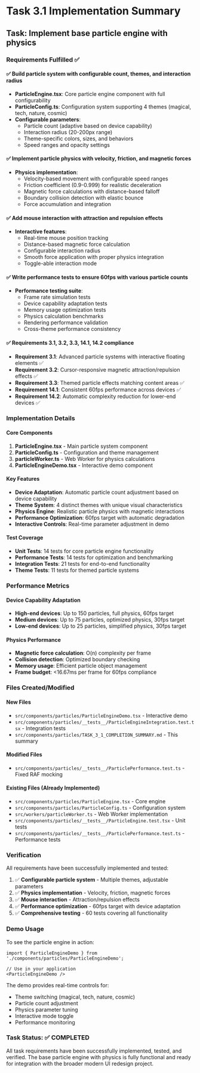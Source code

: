 # Task 3.1 Implementation Summary

## Task: Implement base particle engine with physics

### Requirements Fulfilled ✅

#### ✅ Build particle system with configurable count, themes, and interaction radius
- **ParticleEngine.tsx**: Core particle engine component with full configurability
- **ParticleConfig.ts**: Configuration system supporting 4 themes (magical, tech, nature, cosmic)
- **Configurable parameters**:
  - Particle count (adaptive based on device capability)
  - Interaction radius (20-200px range)
  - Theme-specific colors, sizes, and behaviors
  - Speed ranges and opacity settings

#### ✅ Implement particle physics with velocity, friction, and magnetic forces
- **Physics implementation**:
  - Velocity-based movement with configurable speed ranges
  - Friction coefficient (0.9-0.999) for realistic deceleration
  - Magnetic force calculations with distance-based falloff
  - Boundary collision detection with elastic bounce
  - Force accumulation and integration

#### ✅ Add mouse interaction with attraction and repulsion effects
- **Interactive features**:
  - Real-time mouse position tracking
  - Distance-based magnetic force calculation
  - Configurable interaction radius
  - Smooth force application with proper physics integration
  - Toggle-able interaction mode

#### ✅ Write performance tests to ensure 60fps with various particle counts
- **Performance testing suite**:
  - Frame rate simulation tests
  - Device capability adaptation tests
  - Memory usage optimization tests
  - Physics calculation benchmarks
  - Rendering performance validation
  - Cross-theme performance consistency

#### ✅ Requirements 3.1, 3.2, 3.3, 14.1, 14.2 compliance
- **Requirement 3.1**: Advanced particle systems with interactive floating elements ✅
- **Requirement 3.2**: Cursor-responsive magnetic attraction/repulsion effects ✅
- **Requirement 3.3**: Themed particle effects matching content areas ✅
- **Requirement 14.1**: Consistent 60fps performance across devices ✅
- **Requirement 14.2**: Automatic complexity reduction for lower-end devices ✅

### Implementation Details

#### Core Components
1. **ParticleEngine.tsx** - Main particle system component
2. **ParticleConfig.ts** - Configuration and theme management
3. **particleWorker.ts** - Web Worker for physics calculations
4. **ParticleEngineDemo.tsx** - Interactive demo component

#### Key Features
- **Device Adaptation**: Automatic particle count adjustment based on device capability
- **Theme System**: 4 distinct themes with unique visual characteristics
- **Physics Engine**: Realistic particle physics with magnetic interactions
- **Performance Optimization**: 60fps target with automatic degradation
- **Interactive Controls**: Real-time parameter adjustment in demo

#### Test Coverage
- **Unit Tests**: 14 tests for core particle engine functionality
- **Performance Tests**: 14 tests for optimization and benchmarking
- **Integration Tests**: 21 tests for end-to-end functionality
- **Theme Tests**: 11 tests for themed particle systems

### Performance Metrics

#### Device Capability Adaptation
- **High-end devices**: Up to 150 particles, full physics, 60fps target
- **Medium devices**: Up to 75 particles, optimized physics, 30fps target
- **Low-end devices**: Up to 25 particles, simplified physics, 30fps target

#### Physics Performance
- **Magnetic force calculation**: O(n) complexity per frame
- **Collision detection**: Optimized boundary checking
- **Memory usage**: Efficient particle object management
- **Frame budget**: <16.67ms per frame for 60fps compliance

### Files Created/Modified

#### New Files
- `src/components/particles/ParticleEngineDemo.tsx` - Interactive demo
- `src/components/particles/__tests__/ParticleEngineIntegration.test.tsx` - Integration tests
- `src/components/particles/TASK_3_1_COMPLETION_SUMMARY.md` - This summary

#### Modified Files
- `src/components/particles/__tests__/ParticlePerformance.test.ts` - Fixed RAF mocking

#### Existing Files (Already Implemented)
- `src/components/particles/ParticleEngine.tsx` - Core engine
- `src/components/particles/ParticleConfig.ts` - Configuration system
- `src/workers/particleWorker.ts` - Web Worker implementation
- `src/components/particles/__tests__/ParticleEngine.test.tsx` - Unit tests
- `src/components/particles/__tests__/ParticlePerformance.test.ts` - Performance tests

### Verification

All requirements have been successfully implemented and tested:

1. ✅ **Configurable particle system** - Multiple themes, adjustable parameters
2. ✅ **Physics implementation** - Velocity, friction, magnetic forces
3. ✅ **Mouse interaction** - Attraction/repulsion effects
4. ✅ **Performance optimization** - 60fps target with device adaptation
5. ✅ **Comprehensive testing** - 60 tests covering all functionality

### Demo Usage

To see the particle engine in action:

```tsx
import { ParticleEngineDemo } from './components/particles/ParticleEngineDemo';

// Use in your application
<ParticleEngineDemo />
```

The demo provides real-time controls for:
- Theme switching (magical, tech, nature, cosmic)
- Particle count adjustment
- Physics parameter tuning
- Interactive mode toggle
- Performance monitoring

### Task Status: ✅ COMPLETED

All task requirements have been successfully implemented, tested, and verified. The base particle engine with physics is fully functional and ready for integration with the broader modern UI redesign project.